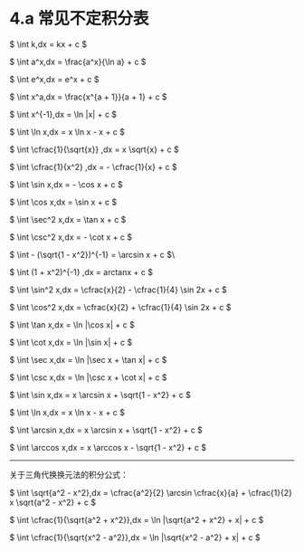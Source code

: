 # 4.a 常见不定积分表

$
\int k\,dx = kx + c
$

$
\int a^x\,dx = \frac{a^x}{\ln a} + c
$

$
\int e^x\,dx = e^x + c
$

$
\int x^a\,dx = \frac{x^{a + 1}}{a + 1} + c
$

$
\int x^{-1}\,dx = \ln |x| + c
$

$
\int \ln x\,dx = x \ln x - x + c
$

$
\int \cfrac{1}{\sqrt{x}} \,dx = x \sqrt{x} + c
$

$
\int \cfrac{1}{x^2} \,dx = - \cfrac{1}{x} + c
$

$
\int \sin x\,dx = - \cos x + c
$

$
\int \cos x\,dx = \sin x + c
$

$
\int \sec^2 x\,dx = \tan x + c
$

$
\int \csc^2 x\,dx = - \cot x + c
$

$
\int - (\sqrt{1 - x^2})^{-1} = \arcsin x + c
$\

$
\int (1 + x^2)^{-1} \,dx = arctanx + c
$

$
\int \sin^2 x\,dx = \cfrac{x}{2} - \cfrac{1}{4} \sin 2x + c
$

$
\int \cos^2 x\,dx = \cfrac{x}{2} + \cfrac{1}{4} \sin 2x + c
$

$
\int \tan x\,dx = \ln |\cos x| + c
$

$
\int \cot x\,dx = \ln |\sin x| + c
$

$
\int \sec x\,dx = \ln |\sec x + \tan x| + c
$

$
\int \csc x\,dx = \ln |\csc x + \cot x| + c
$

$
\int \sin x\,dx = x \arcsin x + \sqrt{1 - x^2} + c
$

$
\int \ln x\,dx = x \ln x - x + c
$

$
\int \arcsin x\,dx = x \arcsin x + \sqrt{1 - x^2} + c
$

$
\int \arccos x\,dx = x \arccos x - \sqrt{1 - x^2} + c
$

----

关于三角代换换元法的积分公式：

$
\int \sqrt{a^2 - x^2}\,dx = \cfrac{a^2}{2} \arcsin \cfrac{x}{a} + \cfrac{1}{2} x \sqrt{a^2 - x^2} + c
$

$
\int \cfrac{1}{\sqrt{a^2 + x^2}}\,dx = \ln |\sqrt{a^2 + x^2} + x| + c
$

$
\int \cfrac{1}{\sqrt{x^2 - a^2}}\,dx = \ln |\sqrt{x^2 - a^2} + x| + c
$